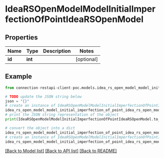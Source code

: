 # IdeaRSOpenModelModelInitialImperfectionOfPointIdeaRSOpenModel


## Properties

Name | Type | Description | Notes
------------ | ------------- | ------------- | -------------
**id** | **int** |  | [optional] 

## Example

```python
from connection-restapi-client-poc.models.idea_rs_open_model_model_initial_imperfection_of_point_idea_rs_open_model import IdeaRSOpenModelModelInitialImperfectionOfPointIdeaRSOpenModel

# TODO update the JSON string below
json = "{}"
# create an instance of IdeaRSOpenModelModelInitialImperfectionOfPointIdeaRSOpenModel from a JSON string
idea_rs_open_model_model_initial_imperfection_of_point_idea_rs_open_model_instance = IdeaRSOpenModelModelInitialImperfectionOfPointIdeaRSOpenModel.from_json(json)
# print the JSON string representation of the object
print(IdeaRSOpenModelModelInitialImperfectionOfPointIdeaRSOpenModel.to_json())

# convert the object into a dict
idea_rs_open_model_model_initial_imperfection_of_point_idea_rs_open_model_dict = idea_rs_open_model_model_initial_imperfection_of_point_idea_rs_open_model_instance.to_dict()
# create an instance of IdeaRSOpenModelModelInitialImperfectionOfPointIdeaRSOpenModel from a dict
idea_rs_open_model_model_initial_imperfection_of_point_idea_rs_open_model_from_dict = IdeaRSOpenModelModelInitialImperfectionOfPointIdeaRSOpenModel.from_dict(idea_rs_open_model_model_initial_imperfection_of_point_idea_rs_open_model_dict)
```
[[Back to Model list]](../README.md#documentation-for-models) [[Back to API list]](../README.md#documentation-for-api-endpoints) [[Back to README]](../README.md)


